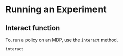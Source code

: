 # Running an Experiment

## Interact function
To, run a policy on an MDP, use the `interact` method.

```@docs
interact
```
